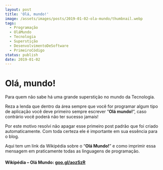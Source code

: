 ```yaml
---
layout: post
title: 'Olá, mundo!'
image: /assets/images/posts/2019-01-02-ola-mundo/thumbnail.webp
tags:
  - Programação
  - OláMundo
  - Tecnologia
  - Superstição
  - DesenvolvimentoDeSoftware
  - PrimeiroCódigo
status: publish
date: 2019-01-02
---
```

# Olá, mundo!

Para quem não sabe há uma grande superstição no mundo da Tecnologia.

Reza a lenda que dentro da área sempre que você for programar algum tipo de aplicação você deve primeiro sempre escrever “**Olá mundo!**“, caso contrário você poderá não ter sucesso jamais!

Por este motivo resolvi não apagar esse primeiro post padrão que foi criado automaticamente. Com toda certeza ele é importante em sua essência para o blog.

Aqui tem um link da Wikipédia sobre o “**Olá Mundo!**” e como imprimir essa mensagem em praticamente todas as linguagens de programação.

#### Wikipédia – Olá Mundo: [goo.gl/aozSzR](http://goo.gl/aozSzR)
